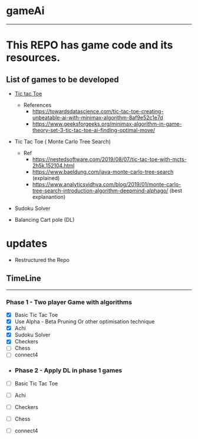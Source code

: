 # gameAi
---
# This REPO has game code and its resources.

## List of games to be developed 
- [Tic tac Toe](TicTacToe_AI.ipynb)
  - References 
    - https://towardsdatascience.com/tic-tac-toe-creating-unbeatable-ai-with-minimax-algorithm-8af9e52c1e7d
    - https://www.geeksforgeeks.org/minimax-algorithm-in-game-theory-set-3-tic-tac-toe-ai-finding-optimal-move/
    
- Tic Tac Toe ( Monte Carlo Tree Search)
  - Ref
    - https://nestedsoftware.com/2019/08/07/tic-tac-toe-with-mcts-2h5k.152104.html
    - https://www.baeldung.com/java-monte-carlo-tree-search (explained)
    - https://www.analyticsvidhya.com/blog/2019/01/monte-carlo-tree-search-introduction-algorithm-deepmind-alphago/ (best explanantion)
- Sudoku Solver
- Balancing Cart pole (DL)


# updates
  - Restructured the Repo
  
## TimeLine
---
### Phase 1 - Two player Game with algorithms
- [x] Basic Tic Tac Toe
- [x] Use Alpha - Beta Pruning Or other optimisation technique
- [x] Achi
- [x] Sudoku Solver
- [x] Checkers
- [ ] Chess
- [ ] connect4

- ### Phase 2 - Apply DL in phase 1 games
- [ ] Basic Tic Tac Toe
- [ ] Achi
- [ ] Checkers
- [ ] Chess
- [ ] connect4

